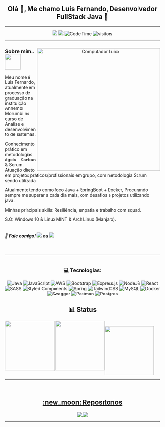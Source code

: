 <h2 align="center">Olá 👋, Me chamo Luis Fernando, Desenvolvedor FullStack Java 🚀</h2> 
<hr />


<div align="center"> 
  
[![](https://img.shields.io/badge/Linkedin-Manrriquezs-blue)](https://www.linkedin.com/in/manrriquezs/)
[![](https://img.shields.io/badge/Gmail-manrriquez.contato@gmail.com-blue)](mailto:manrriquez.contato@gmail.com)
![Code Time](http://img.shields.io/badge/Code%20Time-1%2C768%20hrs%2028%20mins-blue)
![visitors](https://visitor-badge.laobi.icu/badge?page_id=manrriquez.manrriquez)
<br />

<hr />

<div>
   <img src="https://raw.githubusercontent.com/MicaelliMedeiros/micaellimedeiros/master/image/computer-illustration.png" min-width="350px" max-width="370px" width="400px" align="right" alt="Computador Luixx">

 <h3 align="left">Sobre mim.. <img src="https://media.giphy.com/media/VgCDAzcKvsR6OM0uWg/giphy.gif" width="50"></h3>

<p align="left"> 
  Meu nome é Luis Fernando, atualmente em processo de graduação na instituição Anhembi Morumbi no curso de Analise e desenvolvimento de sistemas.
</p>
  
<p align="left">
     Conhecimento prático em metodologias ágeis - Kanban & Scrum.
  Atuação direto em projetos práticos/profissionais em grupo, com metodologia Scrum sendo utilizada
</p>

<p align="left">
  Atualmente tendo como foco Java + SpringBoot + Docker, Procurando sempre me superar a cada dia mais, com desafios e projetos utilizando java. 
</p>

<p align="left">
   Minhas principais skills:
  Resiliência, empatia e trabalho com squad.
</p>
  
<p align="left">
  S.O: Windows 10 & Linux MINT & Arch Linux (Manjaro).
</p>
 
<div align="left" style="display: flex;">
  
 <h5> 💬 Fale comigo!  <a href="https://t.me/Manrriquezs"><img src="https://img.shields.io/badge/-Telegram-0e76a8?style=flat-square&logo=Telegram&logoColor=white&link=https://t.me/Manrriquezs"></a> 
  ou
 <a href="https://api.whatsapp.com/send?phone=5511982395840&text=Ol%C3%A1%20Luis%20Fernando%2C%20Tudo%20bem%3F.%20Peguei%20seu%20numero%20pelo%20github%2C%20podemos%20conversar%20um%20momento%3F" alt="WhatsApp">
  <img src="https://img.shields.io/badge/-WhatsApp-25d366?style=flat-square&labelColor=25d366&logo=whatsapp&logoColor=white&link=https://api.whatsapp.com/send?phone=5511982395840&text=Ol%C3%A1%20Luis%20Fernando%2C%20Tudo%20bem%3F.%20Peguei%20seu%20numero%20pelo%20github%2C%20podemos%20conversar%20um%20momento%3F"/></a>
   
 </h5>
  
</div>
  
</div>
  
<br />

<hr />
  
  
  
# <h3> 💻 Tecnologias: </h3>
![Java](https://img.shields.io/badge/java-%23ED8B00.svg?style=for-the-badge&logo=java&logoColor=white) ![JavaScript](https://img.shields.io/badge/javascript-%23323330.svg?style=for-the-badge&logo=javascript&logoColor=%23F7DF1E) ![AWS](https://img.shields.io/badge/AWS-%23FF9900.svg?style=for-the-badge&logo=amazon-aws&logoColor=white) ![Bootstrap](https://img.shields.io/badge/bootstrap-%23563D7C.svg?style=for-the-badge&logo=bootstrap&logoColor=white) ![Express.js](https://img.shields.io/badge/express.js-%23404d59.svg?style=for-the-badge&logo=express&logoColor=%2361DAFB) ![NodeJS](https://img.shields.io/badge/node.js-6DA55F?style=for-the-badge&logo=node.js&logoColor=white) ![React](https://img.shields.io/badge/react-%2320232a.svg?style=for-the-badge&logo=react&logoColor=%2361DAFB) ![SASS](https://img.shields.io/badge/SASS-hotpink.svg?style=for-the-badge&logo=SASS&logoColor=white) ![Styled Components](https://img.shields.io/badge/styled--components-DB7093?style=for-the-badge&logo=styled-components&logoColor=white) ![Spring](https://img.shields.io/badge/spring-%236DB33F.svg?style=for-the-badge&logo=spring&logoColor=white) ![TailwindCSS](https://img.shields.io/badge/tailwindcss-%2338B2AC.svg?style=for-the-badge&logo=tailwind-css&logoColor=white) ![MySQL](https://img.shields.io/badge/mysql-%2300f.svg?style=for-the-badge&logo=mysql&logoColor=white) ![Docker](https://img.shields.io/badge/docker-%230db7ed.svg?style=for-the-badge&logo=docker&logoColor=white) ![Swagger](https://img.shields.io/badge/-Swagger-%23Clojure?style=for-the-badge&logo=swagger&logoColor=white) ![Postman](https://img.shields.io/badge/Postman-FF6C37?style=for-the-badge&logo=postman&logoColor=white) ![Postgres](https://img.shields.io/badge/postgres-%23316192.svg?style=for-the-badge&logo=postgresql&logoColor=white)


<h2 align="center"> 📊 Status </h2>

<div align="center" style="display: flex;">
 
  <div align="center" style="display: flex;">
    <a href="https://github.com/Manrriquez">
    <img height="160em" src="https://github-readme-stats.vercel.app/api?username=Manrriquez&show_icons=true&theme=dark&include_all_commits=true&count_private=true"/>
    <img height="160em" src="https://github-readme-stats.vercel.app/api/top-langs/?username=Manrriquez&layout=compact&langs_count=7&theme=dark"/>
</div>
<br />
<div align="center">
  <img height="160em" src="https://github-profile-trophy.vercel.app/?username=Manrriquez&theme=apprentice&no-frame=false&no-bg=true&margin-w=4"></img>
</div>
  
</div>
  
<hr />
<br />

<h2 align="center"> :new_moon:	Repositorios</h2>
  
<div align=center>
  <a href="https://github.com/Manrriquez/lara-crud">
    <img align="center" src="https://github-readme-stats.vercel.app/api/pin/?username=Manrriquez&repo=lara-crud&theme=dark" />
  </a>
  <a href="https://github.com/Manrriquez/laravue">
    <img align="center" src="https://github-readme-stats.vercel.app/api/pin/?username=Manrriquez&repo=laravue&theme=dark" />
  </a>
  
</div>

<hr />
  
  
  
  
  
  
  
